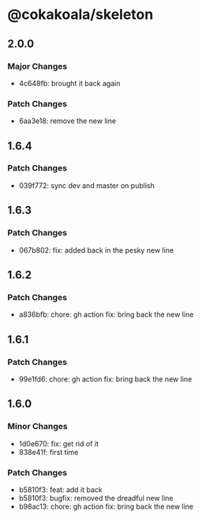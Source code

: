 # @cokakoala/skeleton

## 2.0.0

### Major Changes

- 4c648fb: brought it back again

### Patch Changes

- 6aa3e18: remove the new line

## 1.6.4

### Patch Changes

- 039f772: sync dev and master on publish

## 1.6.3

### Patch Changes

- 067b802: fix: added back in the pesky new line

## 1.6.2

### Patch Changes

- a836bfb: chore: gh action
  fix: bring back the new line

## 1.6.1

### Patch Changes

- 99e1fd6: chore: gh action
  fix: bring back the new line

## 1.6.0

### Minor Changes

- 1d0e670: fix: get rid of it
- 838e41f: first time

### Patch Changes

- b5810f3: feat: add it back
- b5810f3: bugfix: removed the dreadful new line
- b98ac13: chore: gh action
  fix: bring back the new line
